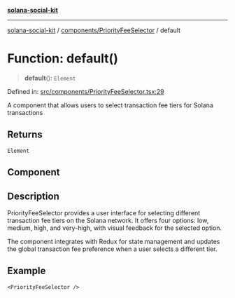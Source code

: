 [**solana-social-kit**](../../../README.md)

***

[solana-social-kit](../../../README.md) / [components/PriorityFeeSelector](../README.md) / default

# Function: default()

> **default**(): `Element`

Defined in: [src/components/PriorityFeeSelector.tsx:29](https://github.com/SendArcade/solana-social-starter/blob/03568260ca96ed63f77049843c721de1cb011893/src/components/PriorityFeeSelector.tsx#L29)

A component that allows users to select transaction fee tiers for Solana transactions

## Returns

`Element`

## Component

## Description

PriorityFeeSelector provides a user interface for selecting different transaction fee tiers
on the Solana network. It offers four options: low, medium, high, and very-high, with
visual feedback for the selected option.

The component integrates with Redux for state management and updates the global
transaction fee preference when a user selects a different tier.

## Example

```tsx
<PriorityFeeSelector />
```
